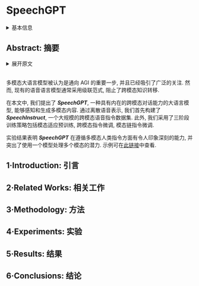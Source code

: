 # SpeechGPT

<details>
<summary>基本信息</summary>

- 标题: "SpeechGPT: Empowering Large Language Models with Intrinsic Cross-Modal Conversational Abilities"
- 作者:
  - 01 Dong Zhang
  - 02 Shimin Li
  - 03 Xin Zhang
  - 04 Jun Zhan
  - 05 Pengyu Wang
  - 06 Yaqian Zhou
  - 07 Xipeng Qiu (邱锡鹏)
- 链接:
  - [ArXiv](https://arxiv.org/abs/2305.11000)
  - [Publication](https://doi.org/10.18653/v1/2023.findings-emnlp.1055)
  - [Github](https://github.com/0nutation/SpeechGPT)
  - [Demo](https://0nutation.github.io/SpeechGPT.github.io/)
- 文件:
  - [ArXiv](_PDF/2305.11000v2__SpeechGPT__Empowering_Large_Language_Models_with_Intrinsic_Cross-Modal_Conversational_Abilities.pdf)
  - [Publication](_PDF/2305.11000p0__SpeechGPT__EMNLP2023.pdf)

</details>

## Abstract: 摘要

<details>
<summary>展开原文</summary>

Multi-modal large language models are regarded as a crucial step towards Artificial General Intelligence (AGI) and have garnered significant interest with the emergence of ChatGPT.
However, current speech-language models typically adopt the cascade paradigm, preventing inter-modal knowledge transfer.
In this paper, we propose ***SpeechGPT***, a large language model with intrinsic cross-modal conversational abilities, capable of perceiving and generating multi-model content.
With discrete speech representations, we first construct ***SpeechInstruct***, a large-scale cross-modal speech instruction dataset.
Additionally, we employ a three-stage training strategy that includes modality-adaptation pre-training, cross-modal instruction fine-tuning, and chain-of-modality instruction fine-tuning.
The experimental results demonstrate that ***SpeechGPT*** has an impressive capacity to follow multi-modal human instructions and highlight the potential of handling multiple modalities with one model.
Demos are shown in [this https URL](https://0nutation.github.io/SpeechGPT.github.io/).

</details>
<br>

多模态大语言模型被认为是通向 AGI 的重要一步, 并且已经吸引了广泛的关注.
然而, 现有的语音语言模型通常采用级联范式, 阻止了跨模态知识转移.

在本文中, 我们提出了 ***SpeechGPT***, 一种具有内在的跨模态对话能力的大语言模型, 能够感知和生成多模态内容.
通过离散语音表示, 我们首先构建了 ***SpeechInstruct***, 一个大规模的跨模态语音指令数据集.
此外, 我们采用了三阶段训练策略包括模态适应预训练, 跨模态指令微调, 模态链指令微调.

实验结果表明 ***SpeechGPT*** 在遵循多模态人类指令方面有令人印象深刻的能力, 并突出了使用一个模型处理多个模态的潜力.
示例可在[此链接](https://0nutation.github.io/SpeechGPT.github.io/)中查看.

## 1·Introduction: 引言

## 2·Related Works: 相关工作

## 3·Methodology: 方法

## 4·Experiments: 实验

## 5·Results: 结果

## 6·Conclusions: 结论